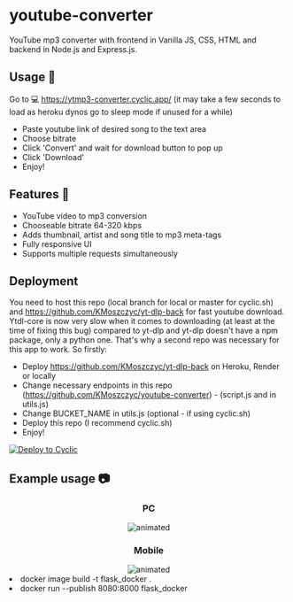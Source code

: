 # youtube-converter
YouTube mp3 converter with frontend in Vanilla JS, CSS, HTML and backend in Node.js and Express.js.

## Usage 📄
Go to
💻 https://ytmp3-converter.cyclic.app/
(it may take a few seconds to load as heroku dynos go to sleep mode if unused for a while)

- Paste youtube link of desired song to the text area  
- Choose bitrate
- Click 'Convert' and wait for download button to pop up  
- Click 'Download'  
- Enjoy!  

## Features 🎉
- YouTube video to mp3 conversion
- Chooseable bitrate 64-320 kbps
- Adds thumbnail, artist and song title to mp3 meta-tags 
- Fully responsive UI
- Supports multiple requests simultaneously

## Deployment
You need to host this repo (local branch for local or master for cyclic.sh) and https://github.com/KMoszczyc/yt-dlp-back for fast youtube download. Ytdl-core is now very slow when it comes to downloading (at least at the time of fixing this bug) compared to yt-dlp and
yt-dlp doesn't have a npm package, only a python one. That's why a second repo was necessary for this app to work.
So firstly:
- Deploy https://github.com/KMoszczyc/yt-dlp-back on Heroku, Render or locally
- Change necessary endpoints in this repo (https://github.com/KMoszczyc/youtube-converter) - (script.js and in utils.js)
- Change BUCKET_NAME in utils.js (optional - if using cyclic.sh)
- Deploy this repo (I recommend cyclic.sh)
- Enjoy!

[![Deploy to Cyclic](https://deploy.cyclic.sh/button.svg)](https://deploy.cyclic.sh/)

## Example usage 📷

<div align="center">
  <h3>PC</h3>
  <img src="https://user-images.githubusercontent.com/61971053/130526310-fda2fea3-57d1-4a26-87c8-8699ee659606.gif" alt="animated" />
</div>

<div align="center">
  <h3>Mobile</h3>
  <img src="https://user-images.githubusercontent.com/61971053/130527180-3d81e063-ca35-43be-9a65-92094500c9a4.gif" alt="animated" />
</div

- docker image build -t flask_docker .
- docker run --publish 8080:8000 flask_docker